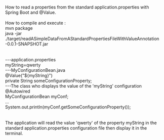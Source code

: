 How to read a properties from the standard application.properties with Spring Boot and @Value.<br/>
<br/>
How to compile and execute :<br/>
mvn package<br/>
java -jar ./target/readASimpleDataFromAStandardPropertiesFileWithValueAnnotation-0.0.1-SNAPSHOT.jar<br/>
<br/>
<br/>
---application.properties<br/>
myString=qwerty<br/>
---MyConfigurationBean.java<br/>
@Value("${myString}")<br/>
private String someConfigurationProperty;<br/>
---The class who displays the value of the 'myString' configuration<br/>
@Autowired<br/>
MyConfigurationBean myConf;<br/>
...<br/>
System.out.println(myConf.getSomeConfigurationProperty());<br/>
<br/>
<br/>
The application will read the value 'qwerty' of the property myString in the standard application.properties configuration file then display it in the terminal.<br/>


